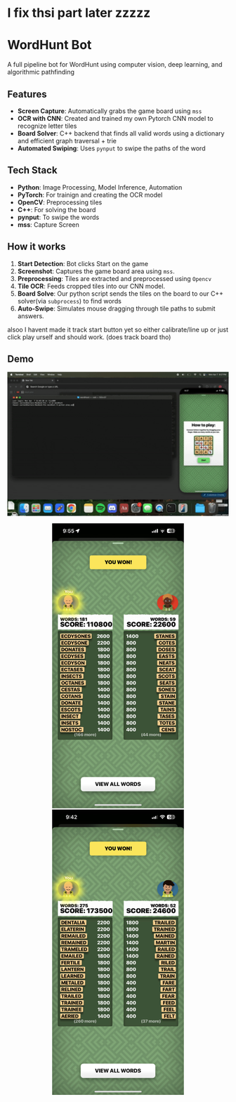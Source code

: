 # I fix thsi part later zzzzz


# WordHunt Bot

A full pipeline bot for WordHunt using computer vision, deep learning, and algorithmic pathfinding

##  Features

- **Screen Capture**: Automatically grabs the game board using `mss`
- **OCR with CNN**: Created and trained my own Pytorch CNN model to recognize letter tiles
- **Board Solver**: C++ backend that finds all valid words using a dictionary and efficient graph traversal + trie
- **Automated Swiping**: Uses `pynput` to swipe the paths of the word

##  Tech Stack

- **Python**: Image Processing, Model Inference, Automation
- **PyTorch**: For trainign and creating the OCR model
- **OpenCV**: Preprocessing tiles
- **C++**: For solving the board
- **pynput**: To swipe the words
- **mss**: Capture Screen 

## How it works
1. **Start Detection**: Bot clicks Start on the game
2. **Screenshot**: Captures the game board area using `mss`.
3. **Preprocessing**: Tiles are extracted and preprocessed using `Opencv`
4. **Tile OCR**: Feeds cropped tiles into our CNN model.
5. **Board Solve**: Our python script sends the tiles on the board to our C++ solver(via `subprocess`) to find words
6. **Auto-Swipe**: Simulates mouse dragging through tile paths to submit answers.


alsoo I havent made it track start button yet so either calibrate/line up or just click play urself and should work. (does track board tho)


## Demo

<p align="center">
  <img src="wordHunt.gif" alt="Demo" width="1000"/>
</p>

<p align="center">
  <img src="win1.png" alt="Results 1" width="300"/>
  <img src="win2.png" alt="Results 2" width="300"/>
</p>
